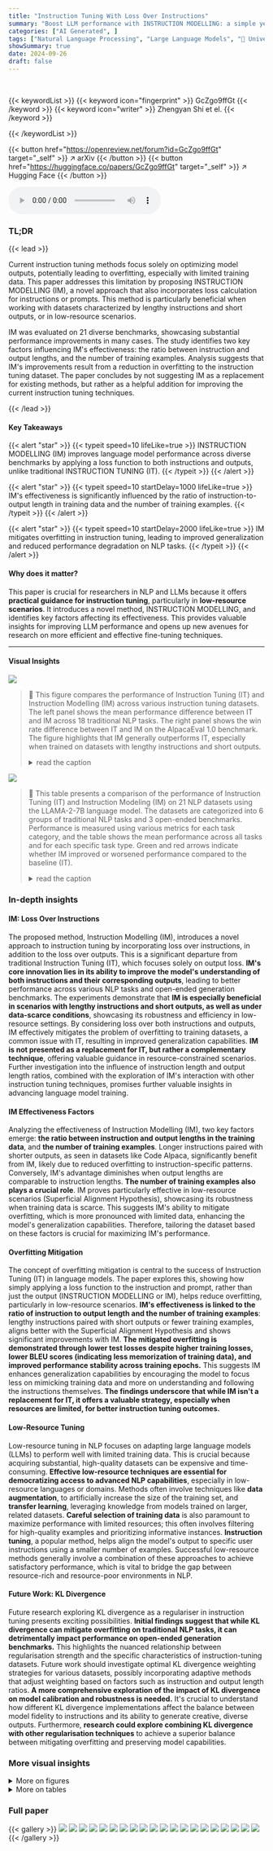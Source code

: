 ```yaml
---
title: "Instruction Tuning With Loss Over Instructions"
summary: "Boost LLM performance with INSTRUCTION MODELLING: a simple yet effective instruction tuning method that improves model outputs by over 100% in some cases by applying loss to both instructions and outp..."
categories: ["AI Generated", ]
tags: ["Natural Language Processing", "Large Language Models", "🏢 University College London",]
showSummary: true
date: 2024-09-26
draft: false
---
```


<br>

{{< keywordList >}}
{{< keyword icon="fingerprint" >}} GcZgo9ffGt {{< /keyword >}}
{{< keyword icon="writer" >}} Zhengyan Shi et el. {{< /keyword >}}
 
{{< /keywordList >}}

{{< button href="https://openreview.net/forum?id=GcZgo9ffGt" target="_self" >}}
↗ arXiv
{{< /button >}}
{{< button href="https://huggingface.co/papers/GcZgo9ffGt" target="_self" >}}
↗ Hugging Face
{{< /button >}}



<audio controls>
    <source src="https://ai-paper-reviewer.com/GcZgo9ffGt/podcast.wav" type="audio/wav">
    Your browser does not support the audio element.
</audio>


### TL;DR


{{< lead >}}

Current instruction tuning methods focus solely on optimizing model outputs, potentially leading to overfitting, especially with limited training data.  This paper addresses this limitation by proposing INSTRUCTION MODELLING (IM), a novel approach that also incorporates loss calculation for instructions or prompts. This method is particularly beneficial when working with datasets characterized by lengthy instructions and short outputs, or in low-resource scenarios.

IM was evaluated on 21 diverse benchmarks, showcasing substantial performance improvements in many cases.  The study identifies two key factors influencing IM's effectiveness: the ratio between instruction and output lengths, and the number of training examples.  Analysis suggests that IM's improvements result from a reduction in overfitting to the instruction tuning dataset. The paper concludes by not suggesting IM as a replacement for existing methods, but rather as a helpful addition for improving the current instruction tuning techniques.

{{< /lead >}}


#### Key Takeaways

{{< alert "star" >}}
{{< typeit speed=10 lifeLike=true >}} INSTRUCTION MODELLING (IM) improves language model performance across diverse benchmarks by applying a loss function to both instructions and outputs, unlike traditional INSTRUCTION TUNING (IT). {{< /typeit >}}
{{< /alert >}}

{{< alert "star" >}}
{{< typeit speed=10 startDelay=1000 lifeLike=true >}} IM's effectiveness is significantly influenced by the ratio of instruction-to-output length in training data and the number of training examples. {{< /typeit >}}
{{< /alert >}}

{{< alert "star" >}}
{{< typeit speed=10 startDelay=2000 lifeLike=true >}} IM mitigates overfitting in instruction tuning, leading to improved generalization and reduced performance degradation on NLP tasks. {{< /typeit >}}
{{< /alert >}}

#### Why does it matter?
This paper is crucial for researchers in NLP and LLMs because it offers **practical guidance for instruction tuning**, particularly in **low-resource scenarios**.  It introduces a novel method, INSTRUCTION MODELLING,  and identifies key factors affecting its effectiveness.  This provides valuable insights for improving LLM performance and opens up new avenues for research on more efficient and effective fine-tuning techniques.

------
#### Visual Insights



![](https://ai-paper-reviewer.com/GcZgo9ffGt/figures_0_1.jpg)

> 🔼 This figure compares the performance of Instruction Tuning (IT) and Instruction Modelling (IM) across various instruction tuning datasets.  The left panel shows the mean performance difference between IT and IM across 18 traditional NLP tasks. The right panel shows the win rate difference between IT and IM on the AlpacaEval 1.0 benchmark.  The figure highlights that IM generally outperforms IT, especially when trained on datasets with lengthy instructions and short outputs.
> <details>
> <summary>read the caption</summary>
> Figure 1: Performance differences between INSTRUCTION TUNING (IT) and our proposed method INSTRUCTION MODELLING (IM) trained on 7 instruction tuning datasets. These datasets contain prompts and responses but do not contain preference pairs. Specifically, we use the Less datasets [68] and Alpagasus datasets [11], which are subsets of Flan V2 [14], Dolly [18], and Stanford Alpaca [61] to ensure good performance. We also report the results on the LIMA dataset. (Left) The mean performance across 18 traditional NLP tasks (see §4.1 for details). (Right) The win rate on the AlpacaEval 1.0 benchmark [37]. Please refer to §4.2 for details.
> </details>





![](https://ai-paper-reviewer.com/GcZgo9ffGt/tables_4_1.jpg)

> 🔼 This table presents a comparison of the performance of Instruction Tuning (IT) and Instruction Modeling (IM) on 21 NLP datasets using the LLAMA-2-7B language model.  The datasets are categorized into 6 groups of traditional NLP tasks and 3 open-ended benchmarks.  Performance is measured using various metrics for each task category, and the table shows the mean performance across all tasks and for each specific task type. Green and red arrows indicate whether IM improved or worsened performance compared to the baseline (IT).
> <details>
> <summary>read the caption</summary>
> Table 1: Performance comparisons using 7 instruction tuning datasets with the LLAMA-2-7B on 6 categories of 18 traditional NLP tasks and 3 open-ended benchmarks with LLM as judgements. “IT” refers to INSTRUCTION TUNING. 'IM' refers to INSTRUCTION MODELLING. Green and red arrows indicate performance changes against the baseline (IT).
> </details>





### In-depth insights


#### IM: Loss Over Instructions
The proposed method, Instruction Modelling (IM), introduces a novel approach to instruction tuning by incorporating loss over instructions, in addition to the loss over outputs. This is a significant departure from traditional Instruction Tuning (IT), which focuses solely on output loss. **IM's core innovation lies in its ability to improve the model's understanding of both instructions and their corresponding outputs**, leading to better performance across various NLP tasks and open-ended generation benchmarks.  The experiments demonstrate that **IM is especially beneficial in scenarios with lengthy instructions and short outputs, as well as under data-scarce conditions**, showcasing its robustness and efficiency in low-resource settings.  By considering loss over both instructions and outputs, IM effectively mitigates the problem of overfitting to training datasets, a common issue with IT, resulting in improved generalization capabilities.  **IM is not presented as a replacement for IT, but rather a complementary technique**, offering valuable guidance in resource-constrained scenarios. Further investigation into the influence of instruction length and output length ratios, combined with the exploration of IM's interaction with other instruction tuning techniques, promises further valuable insights in advancing language model training.

#### IM Effectiveness Factors
Analyzing the effectiveness of Instruction Modelling (IM), two key factors emerge: **the ratio between instruction and output lengths in the training data**, and **the number of training examples**.  Longer instructions paired with shorter outputs, as seen in datasets like Code Alpaca, significantly benefit from IM, likely due to reduced overfitting to instruction-specific patterns. Conversely, IM's advantage diminishes when output lengths are comparable to instruction lengths.  **The number of training examples also plays a crucial role**.  IM proves particularly effective in low-resource scenarios (Superficial Alignment Hypothesis), showcasing its robustness when training data is scarce. This suggests IM's ability to mitigate overfitting, which is more pronounced with limited data, enhancing the model's generalization capabilities.  Therefore, tailoring the dataset based on these factors is crucial for maximizing IM's performance.

#### Overfitting Mitigation
The concept of overfitting mitigation is central to the success of Instruction Tuning (IT) in language models.  The paper explores this, showing how simply applying a loss function to the instruction and prompt, rather than just the output (INSTRUCTION MODELLING or IM), helps reduce overfitting, particularly in low-resource scenarios. **IM's effectiveness is linked to the ratio of instruction to output length and the number of training examples**: lengthy instructions paired with short outputs or fewer training examples, aligns better with the Superficial Alignment Hypothesis and shows significant improvements with IM.  **The mitigated overfitting is demonstrated through lower test losses despite higher training losses, lower BLEU scores (indicating less memorization of training data), and improved performance stability across training epochs.**  This suggests IM enhances generalization capabilities by encouraging the model to focus less on mimicking training data and more on understanding and following the instructions themselves.  **The findings underscore that while IM isn't a replacement for IT, it offers a valuable strategy, especially when resources are limited, for better instruction tuning outcomes.**

#### Low-Resource Tuning
Low-resource tuning in NLP focuses on adapting large language models (LLMs) to perform well with limited training data. This is crucial because acquiring substantial, high-quality datasets can be expensive and time-consuming.  **Effective low-resource techniques are essential for democratizing access to advanced NLP capabilities**, especially in low-resource languages or domains.  Methods often involve techniques like **data augmentation**, to artificially increase the size of the training set, and **transfer learning**, leveraging knowledge from models trained on larger, related datasets.  **Careful selection of training data** is also paramount to maximize performance with limited resources; this often involves filtering for high-quality examples and prioritizing informative instances.  **Instruction tuning**, a popular method, helps align the model's output to specific user instructions using a smaller number of examples.   Successful low-resource methods generally involve a combination of these approaches to achieve satisfactory performance, which is vital to bridge the gap between resource-rich and resource-poor environments in NLP.

#### Future Work: KL Divergence
Future research exploring KL divergence as a regulariser in instruction tuning presents exciting possibilities.  **Initial findings suggest that while KL divergence can mitigate overfitting on traditional NLP tasks, it can detrimentally impact performance on open-ended generation benchmarks.** This highlights the nuanced relationship between regularisation strength and the specific characteristics of instruction-tuning datasets. Future work should investigate optimal KL divergence weighting strategies for various datasets, possibly incorporating adaptive methods that adjust weighting based on factors such as instruction and output length ratios.  **A more comprehensive exploration of the impact of KL divergence on model calibration and robustness is needed.**  It's crucial to understand how different KL divergence implementations affect the balance between model fidelity to instructions and its ability to generate creative, diverse outputs. Furthermore, **research could explore combining KL divergence with other regularisation techniques** to achieve a superior balance between mitigating overfitting and preserving model capabilities.


### More visual insights

<details>
<summary>More on figures
</summary>


![](https://ai-paper-reviewer.com/GcZgo9ffGt/figures_1_1.jpg)

> 🔼 This figure shows the performance improvement of INSTRUCTION MODELLING (IM) over INSTRUCTION TUNING (IT) on the AlpacaEval 1.0 benchmark. The left panel shows the relationship between performance improvement and the ratio of average instruction length to average output length in the training dataset.  The right panel shows the relationship between performance improvement and the number of training examples, while maintaining a fixed instruction-to-output length ratio of 10.  The results suggest that IM is particularly effective for datasets with lengthy instructions and short outputs, and in low-resource scenarios.
> <details>
> <summary>read the caption</summary>
> Figure 2: (Left) Performance improvement, achieved by our approach INSTRUCTION MODELLING (IM) compared to INSTRUCTION TUNING (IT) on the AlpacaEval 1.0, against the ratio between average instruction length and average output length in instruction tuning datasets (training size noted in parentheses). We highlight several representative instruction tuning datasets in yellow. Our analysis suggests that IM is especially beneficial for datasets characterized by lengthy instructions or prompts paired with comparably brief outputs, such as Code Alpaca [10] and Less MMLU Chat [68]. (Right) Performance improvement achieved by our approach IM over IT on the AlpacaEval 1.0 against the number of training examples in instruction tuning datasets. Here we maintain a fixed ratio between instruction and output length of 10. This analysis suggests that IM is particularly effective under the low-resource setting or Superficial Alignment Hypothesis. Please refer to §4.2 for details.
> </details>



![](https://ai-paper-reviewer.com/GcZgo9ffGt/figures_6_1.jpg)

> 🔼 This figure compares the training and testing loss distributions of the INSTRUCTION MODELLING (IM) and INSTRUCTION TUNING (IT) methods.  The left panel shows the training loss distribution on the LIMA dataset, illustrating that IM has a slightly higher mean training loss than IT. The right panel presents the test loss distribution on a 10% subset of the Tulu V2 dataset, revealing that IM achieves a lower mean test loss than IT. This difference in train and test loss suggests that IM effectively mitigates overfitting during instruction tuning.
> <details>
> <summary>read the caption</summary>
> Figure 3: (Left) Training loss distribution for each example between our approach INSTRUCTION MODELLING (IM) and INSTRUCTION TUNING (IT) on the LIMA dataset. (Right) Test loss distribution for each example between IM and IT on the Tulu V2 dataset, using a 10% randomly sampled data for efficacy. Mean losses are marked by dashed lines. For both IM and IT, here we only compute the loss over the output part. IM has a higher train loss with lower test loss, suggesting that IM effectively mitigates the overfitting issues compared to IT. See Appendix §D for more examples.
> </details>



![](https://ai-paper-reviewer.com/GcZgo9ffGt/figures_6_2.jpg)

> 🔼 This figure compares the performance of Instruction Tuning (IT) and Instruction Modeling (IM) across seven different instruction tuning datasets.  The left panel shows the average performance across 18 standard NLP tasks, while the right panel displays the win rate on the AlpacaEval 1.0 benchmark.  The datasets used are subsets of Flan V2, Dolly, and Stanford Alpaca, along with the LIMA dataset.  The figure highlights that IM outperforms IT in many scenarios.
> <details>
> <summary>read the caption</summary>
> Figure 1: Performance differences between INSTRUCTION TUNING (IT) and our proposed method INSTRUCTION MODELLING (IM) trained on 7 instruction tuning datasets. These datasets contain prompts and responses but do not contain preference pairs. Specifically, we use the Less datasets [68] and Alpagasus datasets [11], which are subsets of Flan V2 [14], Dolly [18], and Stanford Alpaca [61] to ensure good performance. We also report the results on the LIMA dataset. (Left) The mean performance across 18 traditional NLP tasks (see §4.1 for details). (Right) The win rate on the AlpacaEval 1.0 benchmark [37]. Please refer to §4.2 for details.
> </details>



![](https://ai-paper-reviewer.com/GcZgo9ffGt/figures_7_1.jpg)

> 🔼 This figure compares the performance of Instruction Tuning (IT) and Instruction Modelling (IM) across various instruction tuning datasets.  The left panel shows the average performance improvement across 18 NLP tasks, while the right panel illustrates the win rate on the AlpacaEval 1.0 benchmark. The datasets used include subsets of Flan V2, Dolly, and Stanford Alpaca, along with the LIMA dataset.
> <details>
> <summary>read the caption</summary>
> Figure 1: Performance differences between INSTRUCTION TUNING (IT) and our proposed method INSTRUCTION MODELLING (IM) trained on 7 instruction tuning datasets. These datasets contain prompts and responses but do not contain preference pairs. Specifically, we use the Less datasets [68] and Alpagasus datasets [11], which are subsets of Flan V2 [14], Dolly [18], and Stanford Alpaca [61] to ensure good performance. We also report the results on the LIMA dataset. (Left) The mean performance across 18 traditional NLP tasks (see §4.1 for details). (Right) The win rate on the AlpacaEval 1.0 benchmark [37]. Please refer to §4.2 for details.
> </details>



![](https://ai-paper-reviewer.com/GcZgo9ffGt/figures_8_1.jpg)

> 🔼 This figure shows the performance improvement of INSTRUCTION MODELLING (IM) over INSTRUCTION TUNING (IT) on the AlpacaEval 1.0 benchmark.  The left panel plots the improvement against the ratio of average instruction length to average output length in the training datasets, showing that IM is particularly beneficial for datasets with long instructions and short outputs. The right panel plots the improvement against the number of training examples, showing that IM is more effective in low-resource settings or under the Superficial Alignment Hypothesis.
> <details>
> <summary>read the caption</summary>
> Figure 2: (Left) Performance improvement, achieved by our approach INSTRUCTION MODELLING (IM) compared to INSTRUCTION TUNING (IT) on the AlpacaEval 1.0, against the ratio between average instruction length and average output length in instruction tuning datasets (training size noted in parentheses). We highlight several representative instruction tuning datasets in yellow. Our analysis suggests that IM is especially beneficial for datasets characterized by lengthy instructions or prompts paired with comparably brief outputs, such as Code Alpaca [10] and Less MMLU Chat [68]. (Right) Performance improvement achieved by our approach IM over IT on the AlpacaEval 1.0 against the number of training examples in instruction tuning datasets. Here we maintain a fixed ratio between instruction and output length of 10. This analysis suggests that IM is particularly effective under the low-resource setting or Superficial Alignment Hypothesis. Please refer to §4.2 for details.
> </details>



![](https://ai-paper-reviewer.com/GcZgo9ffGt/figures_17_1.jpg)

> 🔼 This figure compares the performance of Instruction Tuning (IT) and Instruction Modeling (IM) across 18 NLP tasks and AlpacaEval 1.0.  Seven instruction tuning datasets (Less and Alpagasus subsets of Flan V2, Dolly, and Stanford Alpaca, plus LIMA) were used, with the left panel showing mean performance on traditional NLP tasks and the right showing the win rate on AlpacaEval 1.0.  IM shows improvements in many scenarios, particularly on AlpacaEval 1.0.
> <details>
> <summary>read the caption</summary>
> Figure 1: Performance differences between INSTRUCTION TUNING (IT) and our proposed method INSTRUCTION MODELLING (IM) trained on 7 instruction tuning datasets. These datasets contain prompts and responses but do not contain preference pairs. Specifically, we use the Less datasets [68] and Alpagasus datasets [11], which are subsets of Flan V2 [14], Dolly [18], and Stanford Alpaca [61] to ensure good performance. We also report the results on the LIMA dataset. (Left) The mean performance across 18 traditional NLP tasks (see §4.1 for details). (Right) The win rate on the AlpacaEval 1.0 benchmark [37]. Please refer to §4.2 for details.
> </details>



![](https://ai-paper-reviewer.com/GcZgo9ffGt/figures_20_1.jpg)

> 🔼 This figure shows the training and testing loss distributions for both INSTRUCTION TUNING (IT) and INSTRUCTION MODELLING (IM).  The left panel displays the training loss distribution for the LIMA dataset, while the right panel shows the test loss distribution for a 10% sample of the Tulu V2 dataset.  The results demonstrate that IM, while exhibiting higher training loss, achieves lower testing loss, suggesting better generalization and reduced overfitting compared to IT.
> <details>
> <summary>read the caption</summary>
> Figure 3: (Left) Training loss distribution for each example between our approach INSTRUCTION MODELLING (IM) and INSTRUCTION TUNING (IT) on the LIMA dataset. (Right) Test loss distribution for each example between IM and IT on the Tulu V2 dataset, using a 10% randomly sampled data for efficacy. Mean losses are marked by dashed lines. For both IM and IT, here we only compute the loss over the output part. IM has a higher train loss with lower test loss, suggesting that IM effectively mitigates the overfitting issues compared to IT. See Appendix §D for more examples.
> </details>



![](https://ai-paper-reviewer.com/GcZgo9ffGt/figures_20_2.jpg)

> 🔼 This figure shows the training and testing loss distributions for both INSTRUCTION TUNING (IT) and INSTRUCTION MODELLING (IM).  The left panel displays the training loss distribution on the LIMA dataset, illustrating that IM has a higher mean training loss (1.45) than IT (1.37). This suggests IM is less prone to overfitting during training. The right panel shows the test loss distribution on a 10% sample of the Tulu V2 dataset, revealing that IM achieves a lower mean test loss (1.17) compared to IT (1.32). This demonstrates that IM generalizes better to unseen data, further highlighting its effectiveness in mitigating overfitting.
> <details>
> <summary>read the caption</summary>
> Figure 3: (Left) Training loss distribution for each example between our approach INSTRUCTION MODELLING (IM) and INSTRUCTION TUNING (IT) on the LIMA dataset. (Right) Test loss distribution for each example between IM and IT on the Tulu V2 dataset, using a 10% randomly sampled data for efficacy. Mean losses are marked by dashed lines. For both IM and IT, here we only compute the loss over the output part. IM has a higher train loss with lower test loss, suggesting that IM effectively mitigates the overfitting issues compared to IT. See Appendix §D for more examples.
> </details>



![](https://ai-paper-reviewer.com/GcZgo9ffGt/figures_21_1.jpg)

> 🔼 This figure compares the performance differences between Instruction Tuning (IT) and Instruction Modelling (IM) across 18 NLP tasks and AlpacaEval 1.0.  The left panel shows the average performance improvement of IM over IT across 18 traditional NLP tasks using 7 different instruction tuning datasets, while the right panel illustrates the win rate (the percentage of times IM outperforms IT) on the AlpacaEval 1.0 benchmark using the same datasets.  The datasets used are subsets of several popular instruction tuning datasets including Flan V2, Dolly, and Stanford Alpaca, chosen to ensure good performance.
> <details>
> <summary>read the caption</summary>
> Figure 1: Performance differences between INSTRUCTION TUNING (IT) and our proposed method INSTRUCTION MODELLING (IM) trained on 7 instruction tuning datasets. These datasets contain prompts and responses but do not contain preference pairs. Specifically, we use the Less datasets [68] and Alpagasus datasets [11], which are subsets of Flan V2 [14], Dolly [18], and Stanford Alpaca [61] to ensure good performance. We also report the results on the LIMA dataset. (Left) The mean performance across 18 traditional NLP tasks (see §4.1 for details). (Right) The win rate on the AlpacaEval 1.0 benchmark [37]. Please refer to §4.2 for details.
> </details>



</details>




<details>
<summary>More on tables
</summary>


![](https://ai-paper-reviewer.com/GcZgo9ffGt/tables_6_1.jpg)
> 🔼 This table presents a detailed comparison of the performance of INSTRUCTION TUNING (IT) and INSTRUCTION MODELLING (IM) on various NLP tasks and open-ended generation benchmarks. It uses seven different instruction tuning datasets and the LLAMA-2-7B language model.  The results are broken down into six categories of traditional NLP tasks and three open-ended benchmarks, with LLM-based evaluation metrics.  Green and red arrows highlight the performance improvements and decreases, respectively, compared to the baseline (IT).
> <details>
> <summary>read the caption</summary>
> Table 1: Performance comparisons using 7 instruction tuning datasets with the LLAMA-2-7B on 6 categories of 18 traditional NLP tasks and 3 open-ended benchmarks with LLM as judgements. “IT” refers to INSTRUCTION TUNING. 'IM' refers to INSTRUCTION MODELLING. Green and red arrows indicate performance changes against the baseline (IT).
> </details>

![](https://ai-paper-reviewer.com/GcZgo9ffGt/tables_7_1.jpg)
> 🔼 This table presents a comparison of the performance of INSTRUCTION TUNING (IT) and INSTRUCTION MODELLING (IM) on 21 NLP tasks using the LLAMA-2-7B model.  It shows the performance difference for each method across 7 instruction tuning datasets, with 18 traditional NLP tasks categorized into 6 groups and 3 open-ended benchmarks evaluated with LLMs. Green and red arrows indicate whether IM improved or worsened performance compared to IT. 
> <details>
> <summary>read the caption</summary>
> Table 1: Performance comparisons using 7 instruction tuning datasets with the LLAMA-2-7B on 6 categories of 18 traditional NLP tasks and 3 open-ended benchmarks with LLM as judgements. “IT” refers to INSTRUCTION TUNING. 'IM' refers to INSTRUCTION MODELLING. Green and red arrows indicate performance changes against the baseline (IT).
> </details>

![](https://ai-paper-reviewer.com/GcZgo9ffGt/tables_8_1.jpg)
> 🔼 This table presents a comparison of the performance of INSTRUCTION TUNING (IT) and INSTRUCTION MODELLING (IM) using the LLAMA-2-7B model.  The comparison is done across 7 different instruction tuning datasets and 21 NLP benchmarks (categorized into 6 groups). The table shows the mean performance scores for each method across various NLP tasks and open-ended generation benchmarks (AlpacaEval 1.0 and 2.0, MT-Bench). Green and red arrows indicate whether IM outperforms or underperforms IT, respectively.
> <details>
> <summary>read the caption</summary>
> Table 1: Performance comparisons using 7 instruction tuning datasets with the LLAMA-2-7B on 6 categories of 18 traditional NLP tasks and 3 open-ended benchmarks with LLM as judgements. “IT” refers to INSTRUCTION TUNING. 'IM' refers to INSTRUCTION MODELLING. Green and red arrows indicate performance changes against the baseline (IT).
> </details>

![](https://ai-paper-reviewer.com/GcZgo9ffGt/tables_16_1.jpg)
> 🔼 This table presents a detailed comparison of the performance of INSTRUCTION TUNING (IT) and INSTRUCTION MODELLING (IM) on various NLP tasks and open-ended generation benchmarks.  It uses the LLAMA-2-7B language model and seven different instruction tuning datasets.  The results are categorized into six groups of traditional NLP tasks and three open-ended benchmarks, with performance changes (improvements or reductions) compared to the baseline (IT) indicated by green and red arrows respectively.  The table allows for a comprehensive evaluation of the effectiveness of IM compared to the established IT method across diverse language tasks.
> <details>
> <summary>read the caption</summary>
> Table 1: Performance comparisons using 7 instruction tuning datasets with the LLAMA-2-7B on 6 categories of 18 traditional NLP tasks and 3 open-ended benchmarks with LLM as judgements. “IT” refers to INSTRUCTION TUNING. 'IM' refers to INSTRUCTION MODELLING. Green and red arrows indicate performance changes against the baseline (IT).
> </details>

![](https://ai-paper-reviewer.com/GcZgo9ffGt/tables_19_1.jpg)
> 🔼 This table presents a detailed comparison of the performance of INSTRUCTION TUNING (IT) and INSTRUCTION MODELLING (IM) on various NLP tasks and open-ended generation benchmarks. Seven instruction tuning datasets were used with the LLAMA-2-7B language model.  The table is organized into six categories of traditional NLP tasks and three open-ended benchmarks, with the performance of both methods displayed for each dataset and benchmark, indicated by green and red arrows representing improvements and declines compared to IT, respectively. The table provides a comprehensive evaluation of the two methods across a diverse range of tasks.
> <details>
> <summary>read the caption</summary>
> Table 1: Performance comparisons using 7 instruction tuning datasets with the LLAMA-2-7B on 6 categories of 18 traditional NLP tasks and 3 open-ended benchmarks with LLM as judgements. “IT” refers to INSTRUCTION TUNING. 'IM' refers to INSTRUCTION MODELLING. Green and red arrows indicate performance changes against the baseline (IT).
> </details>

![](https://ai-paper-reviewer.com/GcZgo9ffGt/tables_21_1.jpg)
> 🔼 This table presents a comparison of the performance of INSTRUCTION TUNING (IT) and INSTRUCTION MODELLING (IM) on 21 NLP benchmarks using the LLAMA-2-7B language model.  It shows the performance differences for each method across six categories of 18 traditional NLP tasks and three open-ended generation benchmarks.  The results are broken down by the seven instruction-tuning datasets used for training, indicating the mean performance and LLM-based evaluation metrics. Green and red arrows highlight performance improvements or decreases compared to the baseline IT method.
> <details>
> <summary>read the caption</summary>
> Table 1: Performance comparisons using 7 instruction tuning datasets with the LLAMA-2-7B on 6 categories of 18 traditional NLP tasks and 3 open-ended benchmarks with LLM as judgements. “IT” refers to INSTRUCTION TUNING. 'IM' refers to INSTRUCTION MODELLING. Green and red arrows indicate performance changes against the baseline (IT).
> </details>

![](https://ai-paper-reviewer.com/GcZgo9ffGt/tables_22_1.jpg)
> 🔼 This table presents a comparison of the performance of Instruction Tuning (IT) and Instruction Modelling (IM) on various NLP tasks and benchmarks using the LLAMA-2-7B language model.  Seven different instruction tuning datasets were used for training, and the results are categorized into six groups of traditional NLP tasks and three open-ended benchmarks. Green arrows indicate improvements achieved by IM over IT, while red arrows indicate where IT outperformed IM. The table allows for a comprehensive assessment of the relative effectiveness of IM versus IT across diverse tasks and datasets.
> <details>
> <summary>read the caption</summary>
> Table 1: Performance comparisons using 7 instruction tuning datasets with the LLAMA-2-7B on 6 categories of 18 traditional NLP tasks and 3 open-ended benchmarks with LLM as judgements. “IT” refers to INSTRUCTION TUNING. 'IM' refers to INSTRUCTION MODELLING. Green and red arrows indicate performance changes against the baseline (IT).
> </details>

</details>




### Full paper

{{< gallery >}}
<img src="https://ai-paper-reviewer.com/GcZgo9ffGt/1.png" class="grid-w50 md:grid-w33 xl:grid-w25" />
<img src="https://ai-paper-reviewer.com/GcZgo9ffGt/2.png" class="grid-w50 md:grid-w33 xl:grid-w25" />
<img src="https://ai-paper-reviewer.com/GcZgo9ffGt/3.png" class="grid-w50 md:grid-w33 xl:grid-w25" />
<img src="https://ai-paper-reviewer.com/GcZgo9ffGt/4.png" class="grid-w50 md:grid-w33 xl:grid-w25" />
<img src="https://ai-paper-reviewer.com/GcZgo9ffGt/5.png" class="grid-w50 md:grid-w33 xl:grid-w25" />
<img src="https://ai-paper-reviewer.com/GcZgo9ffGt/6.png" class="grid-w50 md:grid-w33 xl:grid-w25" />
<img src="https://ai-paper-reviewer.com/GcZgo9ffGt/7.png" class="grid-w50 md:grid-w33 xl:grid-w25" />
<img src="https://ai-paper-reviewer.com/GcZgo9ffGt/8.png" class="grid-w50 md:grid-w33 xl:grid-w25" />
<img src="https://ai-paper-reviewer.com/GcZgo9ffGt/9.png" class="grid-w50 md:grid-w33 xl:grid-w25" />
<img src="https://ai-paper-reviewer.com/GcZgo9ffGt/10.png" class="grid-w50 md:grid-w33 xl:grid-w25" />
<img src="https://ai-paper-reviewer.com/GcZgo9ffGt/11.png" class="grid-w50 md:grid-w33 xl:grid-w25" />
<img src="https://ai-paper-reviewer.com/GcZgo9ffGt/12.png" class="grid-w50 md:grid-w33 xl:grid-w25" />
<img src="https://ai-paper-reviewer.com/GcZgo9ffGt/13.png" class="grid-w50 md:grid-w33 xl:grid-w25" />
<img src="https://ai-paper-reviewer.com/GcZgo9ffGt/14.png" class="grid-w50 md:grid-w33 xl:grid-w25" />
<img src="https://ai-paper-reviewer.com/GcZgo9ffGt/15.png" class="grid-w50 md:grid-w33 xl:grid-w25" />
<img src="https://ai-paper-reviewer.com/GcZgo9ffGt/16.png" class="grid-w50 md:grid-w33 xl:grid-w25" />
<img src="https://ai-paper-reviewer.com/GcZgo9ffGt/17.png" class="grid-w50 md:grid-w33 xl:grid-w25" />
<img src="https://ai-paper-reviewer.com/GcZgo9ffGt/18.png" class="grid-w50 md:grid-w33 xl:grid-w25" />
<img src="https://ai-paper-reviewer.com/GcZgo9ffGt/19.png" class="grid-w50 md:grid-w33 xl:grid-w25" />
<img src="https://ai-paper-reviewer.com/GcZgo9ffGt/20.png" class="grid-w50 md:grid-w33 xl:grid-w25" />
{{< /gallery >}}